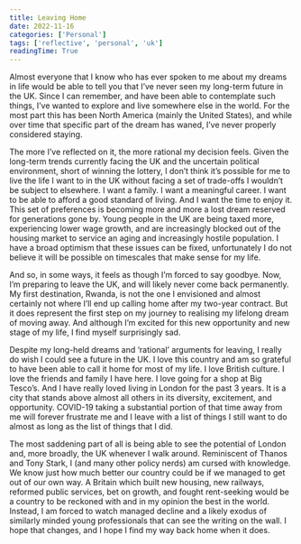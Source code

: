 ```yaml
---
title: Leaving Home
date: 2022-11-16
categories: ['Personal']
tags: ['reflective', 'personal', 'uk']
readingTime: True 
---
```


Almost everyone that I know who has ever spoken to me about my dreams in life would be able to tell you that I’ve never seen my long-term future in the UK. Since I can remember, and have been able to contemplate such things, I’ve wanted to explore and live somewhere else in the world. For the most part this has been North America (mainly the United States), and while over time that specific part of the dream has waned, I’ve never properly considered staying.

The more I’ve reflected on it, the more rational my decision feels. Given the long-term trends currently facing the UK and the uncertain political environment, short of winning the lottery, I don’t think it’s possible for me to live the life I want to in the UK without facing a set of trade-offs I wouldn’t be subject to elsewhere. I want a family. I want a meaningful career. I want to be able to afford a good standard of living. And I want the time to enjoy it. This set of preferences is becoming more and more a lost dream reserved for generations gone by. Young people in the UK are being taxed more, experiencing lower wage growth, and are increasingly blocked out of the housing market to service an aging and increasingly hostile population. I have a broad optimism that these issues can be fixed, unfortunately I do not believe it will be possible on timescales that make sense for my life.

And so, in some ways, it feels as though I’m forced to say goodbye. Now, I’m preparing to leave the UK, and will likely never come back permanently. My first destination, Rwanda, is not the one I envisioned and almost certainly not where I’ll end up calling home after my two-year contract. But it does represent the first step on my journey to realising my lifelong dream of moving away. And although I’m excited for this new opportunity and new stage of my life, I find myself surprisingly sad.

Despite my long-held dreams and ‘rational’ arguments for leaving, I really do wish I could see a future in the UK. I love this country and am so grateful to have been able to call it home for most of my life. I love British culture. I love the friends and family I have here. I love going for a shop at Big Tesco’s. And I have really loved living in London for the past 3 years. It is a city that stands above almost all others in its diversity, excitement, and opportunity. COVID-19 taking a substantial portion of that time away from me will forever frustrate me and I leave with a list of things I still want to do almost as long as the list of things that I did. 

The most saddening part of all is being able to see the potential of London and, more broadly, the UK whenever I walk around. Reminiscent of Thanos and Tony Stark, I (and many other policy nerds) am cursed with knowledge. We know just how much better our country could be if we managed to get out of our own way. A Britain which built new housing, new railways, reformed public services, bet on growth, and fought rent-seeking would be a country to be reckoned with and in my opinion the best in the world. Instead, I am forced to watch managed decline and a likely exodus of similarly minded young professionals that can see the writing on the wall. I hope that changes, and I hope I find my way back home when it does.